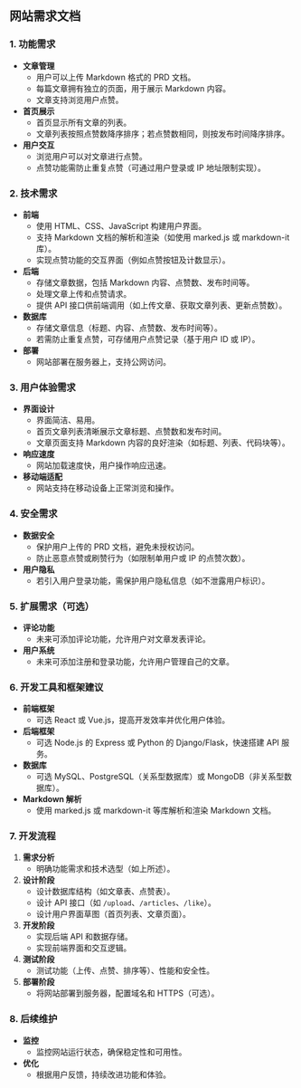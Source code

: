 
## 网站需求文档

### 1. 功能需求
- **文章管理**  
  - 用户可以上传 Markdown 格式的 PRD 文档。  
  - 每篇文章拥有独立的页面，用于展示 Markdown 内容。  
  - 文章支持浏览用户点赞。  
- **首页展示**  
  - 首页显示所有文章的列表。  
  - 文章列表按照点赞数降序排序；若点赞数相同，则按发布时间降序排序。  
- **用户交互**  
  - 浏览用户可以对文章进行点赞。  
  - 点赞功能需防止重复点赞（可通过用户登录或 IP 地址限制实现）。  

### 2. 技术需求
- **前端**  
  - 使用 HTML、CSS、JavaScript 构建用户界面。  
  - 支持 Markdown 文档的解析和渲染（如使用 marked.js 或 markdown-it 库）。  
  - 实现点赞功能的交互界面（例如点赞按钮及计数显示）。  
- **后端**  
  - 存储文章数据，包括 Markdown 内容、点赞数、发布时间等。  
  - 处理文章上传和点赞请求。  
  - 提供 API 接口供前端调用（如上传文章、获取文章列表、更新点赞数）。  
- **数据库**  
  - 存储文章信息（标题、内容、点赞数、发布时间等）。  
  - 若需防止重复点赞，可存储用户点赞记录（基于用户 ID 或 IP）。  
- **部署**  
  - 网站部署在服务器上，支持公网访问。  

### 3. 用户体验需求
- **界面设计**  
  - 界面简洁、易用。  
  - 首页文章列表清晰展示文章标题、点赞数和发布时间。  
  - 文章页面支持 Markdown 内容的良好渲染（如标题、列表、代码块等）。  
- **响应速度**  
  - 网站加载速度快，用户操作响应迅速。  
- **移动端适配**  
  - 网站支持在移动设备上正常浏览和操作。  

### 4. 安全需求
- **数据安全**  
  - 保护用户上传的 PRD 文档，避免未授权访问。  
  - 防止恶意点赞或刷赞行为（如限制单用户或 IP 的点赞次数）。  
- **用户隐私**  
  - 若引入用户登录功能，需保护用户隐私信息（如不泄露用户标识）。  

### 5. 扩展需求（可选）
- **评论功能**  
  - 未来可添加评论功能，允许用户对文章发表评论。  
- **用户系统**  
  - 未来可添加注册和登录功能，允许用户管理自己的文章。  

### 6. 开发工具和框架建议
- **前端框架**  
  - 可选 React 或 Vue.js，提高开发效率并优化用户体验。  
- **后端框架**  
  - 可选 Node.js 的 Express 或 Python 的 Django/Flask，快速搭建 API 服务。  
- **数据库**  
  - 可选 MySQL、PostgreSQL（关系型数据库）或 MongoDB（非关系型数据库）。  
- **Markdown 解析**  
  - 使用 marked.js 或 markdown-it 等库解析和渲染 Markdown 文档。  

### 7. 开发流程
1. **需求分析**  
   - 明确功能需求和技术选型（如上所述）。  
2. **设计阶段**  
   - 设计数据库结构（如文章表、点赞表）。  
   - 设计 API 接口（如 `/upload`、`/articles`、`/like`）。  
   - 设计用户界面草图（首页列表、文章页面）。  
3. **开发阶段**  
   - 实现后端 API 和数据存储。  
   - 实现前端界面和交互逻辑。  
4. **测试阶段**  
   - 测试功能（上传、点赞、排序等）、性能和安全性。  
5. **部署阶段**  
   - 将网站部署到服务器，配置域名和 HTTPS（可选）。  

### 8. 后续维护
- **监控**  
  - 监控网站运行状态，确保稳定性和可用性。  
- **优化**  
  - 根据用户反馈，持续改进功能和体验。  
